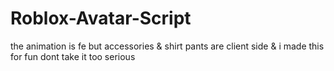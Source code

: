 # Roblox-Avatar-Script

the animation is fe but accessories & shirt pants are client side & i made this for fun dont take it too serious
